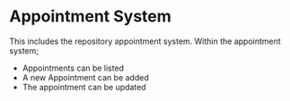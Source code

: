 # Appointment System

This includes the repository appointment system. Within the appointment system;
- Appointments can be listed
- A new Appointment can be added
- The appointment can be updated
